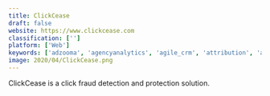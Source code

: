 ```yaml
---
title: ClickCease
draft: false 
website: https://www.clickcease.com
classification: ['']
platform: ['Web']
keywords: ['adzooma', 'agencyanalytics', 'agile_crm', 'attribution', 'authority_labs', 'clicdata', 'contentking', 'funnel', 'idealpath', 'leadfeeder', 'looker', 'marketing_optimizer', 'quanticmind', 'reportgarden', 'sisense', 'smartech', 'smartlook', 'tapclicks', 'ultrasmsscript']
image: 2020/04/ClickCease.png
---
```

ClickCease is a click fraud detection and protection solution.